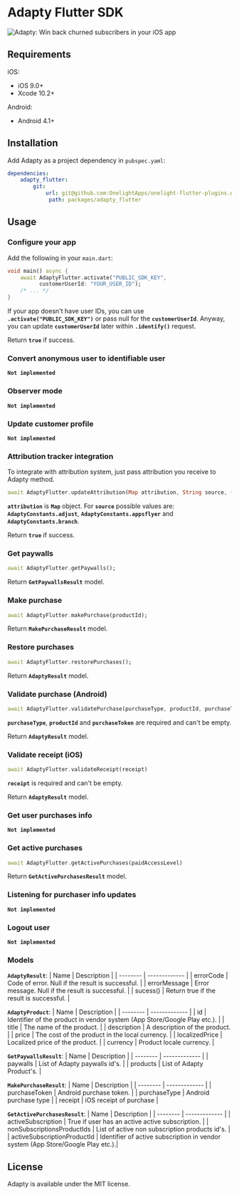 # Adapty Flutter SDK

![Adapty: Win back churned subscribers in your iOS app](https://raw.githubusercontent.com/adaptyteam/AdaptySDK-iOS/master/adapty.png)

## Requirements

iOS:
- iOS 9.0+
- Xcode 10.2+

Android:
- Android 4.1+

## Installation

Add Adapty as a project dependency in `pubspec.yaml`:
```yaml
dependencies:
    adapty_flutter:
        git:
            url: git@github.com:OnelightApps/onelight-flutter-plugins.git
             path: packages/adapty_flutter
```

## Usage

### Configure your app

Add the following in your `main.dart`:

```dart
void main() async {
    await AdaptyFlutter.activate("PUBLIC_SDK_KEY",
          customerUserId: "YOUR_USER_ID");
    /* ... */
}
```
If your app doesn't have user IDs, you can use **`.activate("PUBLIC_SDK_KEY")`** or pass null for the **`customerUserId`**. Anyway, you can update **`customerUserId`** later within **`.identify()`** request.

Return **`true`** if success.

### Convert anonymous user to identifiable user

**`Not implemented`**

### Observer mode

**`Not implemented`**

### Update customer profile

**`Not implemented`**

### Attribution tracker integration

To integrate with attribution system, just pass attribution you receive to Adapty method.

```dart
await AdaptyFlutter.updateAttribution(Map attribution, String source, {String userId});
```

**`attribution`** is **`Map`** object.
For **`source`** possible values are: **`AdaptyConstants.adjust`**, **`AdaptyConstants.appsflyer`** and **`AdaptyConstants.branch`**.

Return **`true`** if success.

### Get paywalls

```dart
await AdaptyFlutter.getPaywalls();
```
Return **`GetPaywallsResult`** model.

### Make purchase

```dart
await AdaptyFlutter.makePurchase(productId);
```
Return **`MakePurchaseResult`** model.

### Restore purchases

```dart
await AdaptyFlutter.restorePurchases();
```
Return **`AdaptyResult`** model.

### Validate purchase (Android)

```dart
await AdaptyFlutter.validatePurchase(purchaseType, productId, purchaseToken)
```

**`purchaseType`**, **`productId`** and **`purchaseToken`** are required and can't be empty.

Return **`AdaptyResult`** model.

### Validate receipt (iOS)

```dart
await AdaptyFlutter.validateReceipt(receipt)
```

**`receipt`** is required and can't be empty.

Return **`AdaptyResult`** model.

### Get user purchases info

**`Not implemented`**

### Get active purchases

```dart
await AdaptyFlutter.getActivePurchases(paidAccessLevel)
```

Return **`GetActivePurchasesResult`** model.

### Listening for purchaser info updates

**`Not implemented`**

### Logout user

**`Not implemented`**

### Models
**`AdaptyResult`**:
| Name  | Description |
| -------- | ------------- |
| errorCode | Code of error. Null if the result is successful. |
| errorMessage | Error message. Null if the result is successful. |
| sucess() | Return true if the result is successful. |

**`AdaptyProduct`**:
| Name  | Description |
| -------- | ------------- |
| id | Identifier of the product in vendor system (App Store/Google Play etc.). |
| title | The name of the product. |
| description | A description of the product. |
| price | The cost of the product in the local currency. |
| localizedPrice | Localized price of the product. |
| currency | Product locale currency. |

**`GetPaywallsResult`**:
| Name  | Description |
| -------- | ------------- |
| paywalls | List of Adapty paywalls id's. |
| products | List of Adapty Product's. |

**`MakePurchaseResult`**:
| Name  | Description |
| -------- | ------------- |
| purchaseToken | Android purchase token. |
| purchaseType | Android purchase type |
| receipt | iOS receipt of purchase |

**`GetActivePurchasesResult`**:
| Name  | Description |
| -------- | ------------- |
| activeSubscription | True if user has an active active subscription. |
| nonSubscriptionsProductIds | List of active non subscription products id's. |
| activeSubscriptionProductId | Identifier of active subscription in vendor system (App Store/Google Play etc.).|

## License

Adapty is available under the MIT license.
